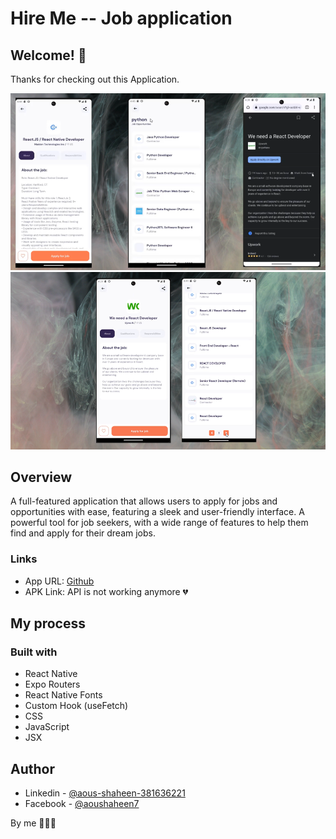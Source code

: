 # Hire Me -- Job application
## Welcome! 👋

Thanks for checking out this Application.

![Hire](./showcase/view01.png)
![Hire](./showcase/view02.png)

## Overview
A full-featured application that allows users to apply for jobs and opportunities with ease, featuring a sleek and user-friendly interface. A powerful tool for job seekers, with a wide range of features to help them find and apply for their dream jobs.

### Links

- App URL: [Github](https://github.com/shaheen7a/Android--Hire-me.git)
- APK Link: API is not working anymore 💔

## My process

### Built with

- React Native
- Expo Routers
- React Native Fonts
- Custom Hook (useFetch)
- CSS
- JavaScript
- JSX

## Author

- Linkedin - [@aous-shaheen-381636221](https://www.linkedin.com/in/shaheen2001/)
- Facebook - [@aoushaheen7](https://www.facebook.com/shaheen72001/)

By me 🚀🚀🚀



